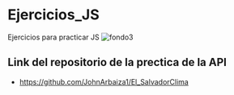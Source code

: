 # Ejercicios_JS
Ejercicios para practicar JS
![fondo3](https://github.com/John-Arbaiza/Ejercicios_JS/assets/94189760/55f52a4b-7a29-444e-9ebe-5b9f74ac1212)


## Link del repositorio de la prectica de la API
* https://github.com/JohnArbaiza1/El_SalvadorClima


